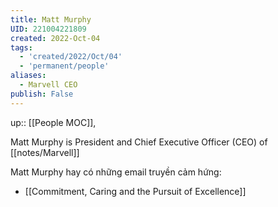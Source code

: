 ```yaml
---
title: Matt Murphy
UID: 221004221809
created: 2022-Oct-04
tags:
  - 'created/2022/Oct/04'
  - 'permanent/people'
aliases:
  - Marvell CEO
publish: False
---
```

up:: [[People MOC]],

Matt Murphy is President and Chief Executive Officer (CEO) of [[notes/Marvell]]

Matt Murphy hay có những email truyền cảm hứng:
- [[Commitment, Caring and the Pursuit of Excellence]]